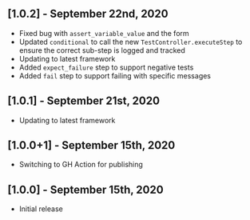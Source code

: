 ## [1.0.2] - September 22nd, 2020

* Fixed bug with `assert_variable_value` and the form
* Updated `conditional` to call the new `TestController.executeStep` to ensure the correct sub-step is logged and tracked
* Updating to latest framework
* Added `expect_failure` step to support negative tests
* Added `fail` step to support failing with specific messages


## [1.0.1] - September 21st, 2020

* Updating to latest framework


## [1.0.0+1] - September 15th, 2020

* Switching to GH Action for publishing


## [1.0.0] - September 15th, 2020

* Initial release
